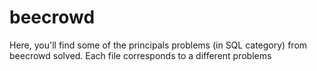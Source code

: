 # beecrowd
Here, you'll find some of the principals problems (in SQL category) from beecrowd solved.
Each file corresponds to a different problems 
